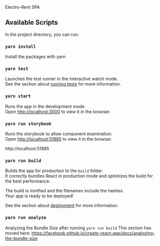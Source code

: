 Electro-Rent SPA

## Available Scripts

In the project directory, you can run:

### `yarn install`

Install the packages with yarn

### `yarn test`

Launches the test runner in the interactive watch mode.<br>
See the section about [running tests](https://facebook.github.io/create-react-app/docs/running-tests) for more information.

### `yarn start`

Runs the app in the development mode.<br>
Open [http://localhost:3000](http://localhost:3000) to view it in the browser.

### `yarn run storybook`

Runs the storybook to allow component examination.<br>
Open [http://localhost:51885](http://localhost:51885) to view it in the browser.

http://localhost:51885
### `yarn run build`

Builds the app for production to the `build` folder.<br>
It correctly bundles React in production mode and optimizes the build for the best performance.

The build is minified and the filenames include the hashes.<br>
Your app is ready to be deployed!

See the section about [deployment](https://facebook.github.io/create-react-app/docs/deployment) for more information.

### `yarn run analyze`

Analyzing the Bundle Size after running `yarn run build`
This section has moved here: https://facebook.github.io/create-react-app/docs/analyzing-the-bundle-size
